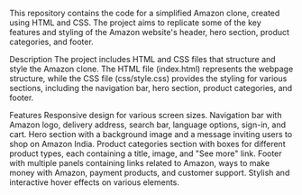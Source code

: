 

This repository contains the code for a simplified Amazon clone, created using HTML and CSS. The project aims to replicate some of the key features and styling of the Amazon website's header, hero section, product categories, and footer.

Description
The project includes HTML and CSS files that structure and style the Amazon clone. The HTML file (index.html) represents the webpage structure, while the CSS file (css/style.css) provides the styling for various sections, including the navigation bar, hero section, product categories, and footer.

Features
Responsive design for various screen sizes.
Navigation bar with Amazon logo, delivery address, search bar, language options, sign-in, and cart.
Hero section with a background image and a message inviting users to shop on Amazon India.
Product categories section with boxes for different product types, each containing a title, image, and "See more" link.
Footer with multiple panels containing links related to Amazon, ways to make money with Amazon, payment products, and customer support.
Stylish and interactive hover effects on various elements.

